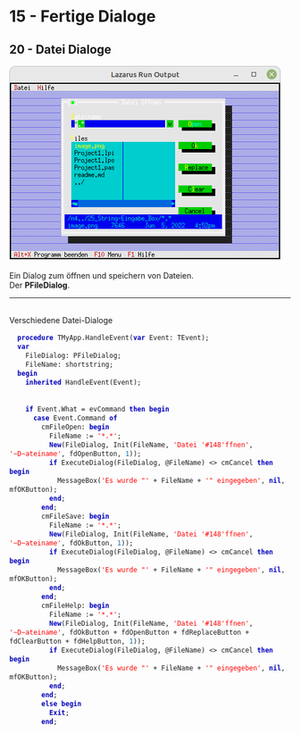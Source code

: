 <html>
    <b><h1>15 - Fertige Dialoge</h1></b>
    <b><h2>20 - Datei Dialoge</h2></b>
<img src="image.png" alt="Selfhtml"><br><br>
Ein Dialog zum öffnen und speichern von Dateien.<br>
Der <b>PFileDialog</b>.<br>
<hr><br>
Verschiedene Datei-Dialoge<br>
<pre><code>  <b><font color="0000BB">procedure</font></b> TMyApp.HandleEvent(<b><font color="0000BB">var</font></b> Event: TEvent);
  <b><font color="0000BB">var</font></b>
    FileDialog: PFileDialog;
    FileName: shortstring;
  <b><font color="0000BB">begin</font></b>
    <b><font color="0000BB">inherited</font></b> HandleEvent(Event);
<br>
    <b><font color="0000BB">if</font></b> Event.What = evCommand <b><font color="0000BB">then</font></b> <b><font color="0000BB">begin</font></b>
      <b><font color="0000BB">case</font></b> Event.Command <b><font color="0000BB">of</font></b>
        cmFileOpen: <b><font color="0000BB">begin</font></b>
          FileName := <font color="#FF0000">'*.*'</font>;
          <b><font color="0000BB">New</font></b>(FileDialog, Init(FileName, <font color="#FF0000">'Datei '</font><font color="#FF0000">#148</font><font color="#FF0000">'ffnen'</font>, <font color="#FF0000">'~D~ateiname'</font>, fdOpenButton, <font color="#0077BB">1</font>));
          <b><font color="0000BB">if</font></b> ExecuteDialog(FileDialog, @FileName) <> cmCancel <b><font color="0000BB">then</font></b> <b><font color="0000BB">begin</font></b>
            MessageBox(<font color="#FF0000">'Es wurde "'</font> + FileName + <font color="#FF0000">'" eingegeben'</font>, <b><font color="0000BB">nil</font></b>, mfOKButton);
          <b><font color="0000BB">end</font></b>;
        <b><font color="0000BB">end</font></b>;
        cmFileSave: <b><font color="0000BB">begin</font></b>
          FileName := <font color="#FF0000">'*.*'</font>;
          <b><font color="0000BB">New</font></b>(FileDialog, Init(FileName, <font color="#FF0000">'Datei '</font><font color="#FF0000">#148</font><font color="#FF0000">'ffnen'</font>, <font color="#FF0000">'~D~ateiname'</font>, fdOkButton, <font color="#0077BB">1</font>));
          <b><font color="0000BB">if</font></b> ExecuteDialog(FileDialog, @FileName) <> cmCancel <b><font color="0000BB">then</font></b> <b><font color="0000BB">begin</font></b>
            MessageBox(<font color="#FF0000">'Es wurde "'</font> + FileName + <font color="#FF0000">'" eingegeben'</font>, <b><font color="0000BB">nil</font></b>, mfOKButton);
          <b><font color="0000BB">end</font></b>;
        <b><font color="0000BB">end</font></b>;
        cmFileHelp: <b><font color="0000BB">begin</font></b>
          FileName := <font color="#FF0000">'*.*'</font>;
          <b><font color="0000BB">New</font></b>(FileDialog, Init(FileName, <font color="#FF0000">'Datei '</font><font color="#FF0000">#148</font><font color="#FF0000">'ffnen'</font>, <font color="#FF0000">'~D~ateiname'</font>, fdOkButton + fdOpenButton + fdReplaceButton + fdClearButton + fdHelpButton, <font color="#0077BB">1</font>));
          <b><font color="0000BB">if</font></b> ExecuteDialog(FileDialog, @FileName) <> cmCancel <b><font color="0000BB">then</font></b> <b><font color="0000BB">begin</font></b>
            MessageBox(<font color="#FF0000">'Es wurde "'</font> + FileName + <font color="#FF0000">'" eingegeben'</font>, <b><font color="0000BB">nil</font></b>, mfOKButton);
          <b><font color="0000BB">end</font></b>;
        <b><font color="0000BB">end</font></b>;
        <b><font color="0000BB">else</font></b> <b><font color="0000BB">begin</font></b>
          <b><font color="0000BB">Exit</font></b>;
        <b><font color="0000BB">end</font></b>;</code></pre>
<br>
</html>
